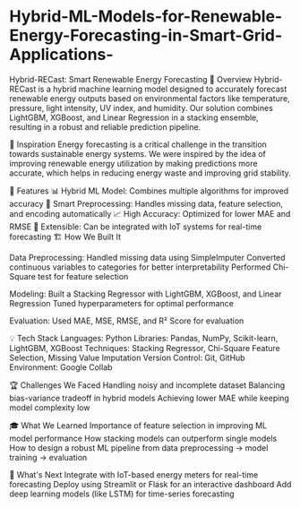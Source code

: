 # Hybrid-ML-Models-for-Renewable-Energy-Forecasting-in-Smart-Grid-Applications-
Hybrid-RECast: Smart Renewable Energy Forecasting
📌 Overview
Hybrid-RECast is a hybrid machine learning model designed to accurately forecast renewable energy outputs based on environmental factors like temperature, pressure, light intensity, UV index, and humidity.
Our solution combines LightGBM, XGBoost, and Linear Regression in a stacking ensemble, resulting in a robust and reliable prediction pipeline.

🎯 Inspiration
Energy forecasting is a critical challenge in the transition towards sustainable energy systems.
We were inspired by the idea of improving renewable energy utilization by making predictions more accurate, which helps in reducing energy waste and improving grid stability.

🚀 Features
📊 Hybrid ML Model: Combines multiple algorithms for improved accuracy
🧹 Smart Preprocessing: Handles missing data, feature selection, and encoding automatically
📈 High Accuracy: Optimized for lower MAE and RMSE
🔗 Extensible: Can be integrated with IoT systems for real-time forecasting
🏗 How We Built It

Data Preprocessing:
Handled missing data using SimpleImputer
Converted continuous variables to categories for better interpretability
Performed Chi-Square test for feature selection

Modeling:
Built a Stacking Regressor with LightGBM, XGBoost, and Linear Regression
Tuned hyperparameters for optimal performance

Evaluation:
Used MAE, MSE, RMSE, and R² Score for evaluation

💡 Tech Stack
Languages: Python
Libraries: Pandas, NumPy, Scikit-learn, LightGBM, XGBoost
Techniques: Stacking Regressor, Chi-Square Feature Selection, Missing Value Imputation
Version Control: Git, GitHub
Environment: Google Collab


🏆 Challenges We Faced
Handling noisy and incomplete dataset
Balancing bias-variance tradeoff in hybrid models
Achieving lower MAE while keeping model complexity low

🎓 What We Learned
Importance of feature selection in improving ML model performance
How stacking models can outperform single models
How to design a robust ML pipeline from data preprocessing → model training → evaluation

🔮 What's Next
Integrate with IoT-based energy meters for real-time forecasting
Deploy using Streamlit or Flask for an interactive dashboard
Add deep learning models (like LSTM) for time-series forecasting
